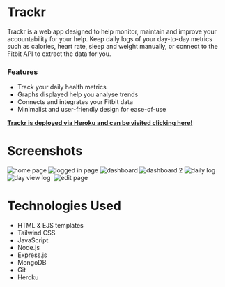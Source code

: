 # Trackr

Trackr is a web app designed to help monitor, maintain and improve your accountability for your help. Keep daily logs of your day-to-day metrics such as calories, heart rate, sleep and weight manually, or connect to the Fitbit API to extract the data for you.

### Features
* Track your daily health metrics
* Graphs displayed help you analyse trends
* Connects and integrates your Fitbit data
* Minimalist and user-friendly design for ease-of-use

**[Trackr is deployed via Heroku and can be visited clicking here!](https://fathomless-badlands-34178-cd82f0f28fa2.herokuapp.com/)**


# Screenshots
![home page](https://i.imgur.com/vWlu7tk.png)
![logged in page](https://i.imgur.com/xxY41r2.png)
![dashboard](https://i.imgur.com/yzc4PZJ.png)
![dashboard 2](https://i.imgur.com/kAY9B3n.png)
![daily log](https://i.imgur.com/X1H76S8.png)
![day view log](https://i.imgur.com/s85T2T0.png) 
![edit page](https://i.imgur.com/42Qnbtz.png) 

# Technologies Used
* HTML & EJS templates
* Tailwind CSS
* JavaScript
* Node.js
* Express.js
* MongoDB
* Git
* Heroku
